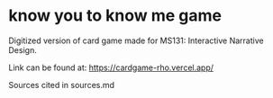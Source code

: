 # know you to know me game
Digitized version of card game made for MS131: Interactive Narrative Design.

Link can be found at: https://cardgame-rho.vercel.app/

Sources cited in sources.md
